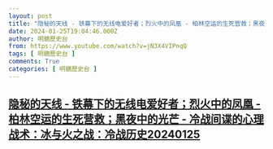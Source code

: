```yaml
---
layout: post
title: "隐秘的天线 - 铁幕下的无线电爱好者；烈火中的凤凰 - 柏林空运的生死营救；黑夜中的光芒 - 冷战间谍的心理战术：冰与火之战：冷战历史20240125"
date: 2024-01-25T19:04:46.000Z
author: 明鏡歷史台
from: https://www.youtube.com/watch?v=jN3X4VIPnqQ
tags: [ 明鏡歷史台 ]
comments: True
categories: [ 明鏡歷史台 ]
---
```

<!--1706209486000-->
[隐秘的天线 - 铁幕下的无线电爱好者；烈火中的凤凰 - 柏林空运的生死营救；黑夜中的光芒 - 冷战间谍的心理战术：冰与火之战：冷战历史20240125](https://www.youtube.com/watch?v=jN3X4VIPnqQ)
------

<div>

</div>
